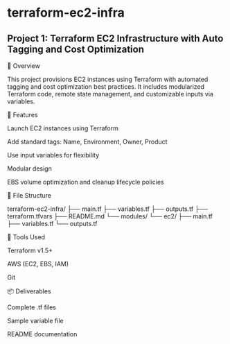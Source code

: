 # terraform-ec2-infra

## Project 1: Terraform EC2 Infrastructure with Auto Tagging and Cost Optimization

📝 Overview

This project provisions EC2 instances using Terraform with automated tagging and cost optimization best practices. It includes modularized Terraform code, remote state management, and customizable inputs via variables.

🚀 Features

Launch EC2 instances using Terraform

Add standard tags: Name, Environment, Owner, Product

Use input variables for flexibility

Modular design

EBS volume optimization and cleanup lifecycle policies

📁 File Structure

terraform-ec2-infra/
├── main.tf
├── variables.tf
├── outputs.tf
├── terraform.tfvars
├── README.md
└── modules/
    └── ec2/
        ├── main.tf
        ├── variables.tf
        └── outputs.tf

🧰 Tools Used

Terraform v1.5+

AWS (EC2, EBS, IAM)

Git

📦 Deliverables

Complete .tf files

Sample variable file

README documentation
